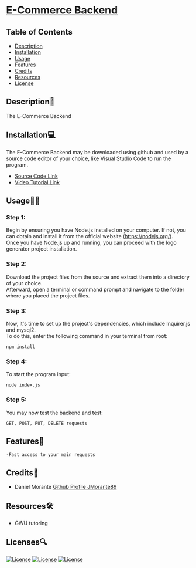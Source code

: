 # [E-Commerce Backend](https://github.com/JMorante89/E-Commerce-Backend)

  ## Table of Contents
  - [Description](#description📝)
  - [Installation](#installation💻)
  - [Usage](#usage👨‍💻)
  - [Features](#features🎁)
  - [Credits](#credits📣)
  - [Resources](#resources🛠️)
  - [License](#licenses🔍)

## Description📝
The E-Commerce Backend

## Installation💻
The E-Commerce Backend may be downloaded using github and used by a source code editor of your choice, like Visual Studio Code to run the program.
- [Source Code Link](https://github.com/JMorante89/E-Commerce-Backend)
- [Video Tutorial Link]()

## Usage👨‍💻
### Step 1: 
Begin by ensuring you have Node.js installed on your computer. If not, you can obtain and install it from the official website (https://nodejs.org/).   
Once you have Node.js up and running, you can proceed with the logo generator project installation.

### Step 2:
Download the project files from the source and extract them into a directory of your choice.  
Afterward, open a terminal or command prompt and navigate to the folder where you placed the project files.

### Step 3: 
Now, it's time to set up the project's dependencies, which include Inquirer.js and mysql2.  
To do this, enter the following command in your terminal from root: 

    npm install

### Step 4: 
To start the program input:

    node index.js

### Step 5:
You may now test the backend and test:

    GET, POST, PUT, DELETE requests


## Features🎁
    -Fast access to your main requests

 ## Credits📣
- Daniel Morante 
  [Github Profile JMorante89](https://github.com/JMorante89)

## Resources🛠️
- GWU tutoring

## Licenses🔍
[![License](https://img.shields.io/badge/License-Apache-blue.svg)](https://www.apache.org/licenses/LICENSE-2.0) [![License](https://img.shields.io/badge/License-GNU-blue.svg)](https://www.gnu.org/licenses/gpl-3.0.en.html) [![License](https://img.shields.io/badge/License-MPL_2.0-blue.svg)](https://www.mozilla.org/en-US/MPL/2.0/) 